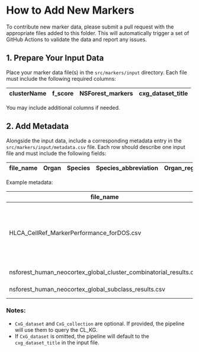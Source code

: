 # How to Add New Markers

To contribute new marker data, please submit a pull request with the appropriate files added to this folder. This will automatically trigger a set of GitHub Actions to validate the data and report any issues.

## 1. Prepare Your Input Data

Place your marker data file(s) in the `src/markers/input` directory. Each file must include the following required columns:

| clusterName | f_score | NSForest_markers | cxg_dataset_title |
|-------------|---------|------------------|-------------------|

You may include additional columns if needed.

## 2. Add Metadata

Alongside the input data, include a corresponding metadata entry in the `src/markers/input/metadata.csv` file. Each row should describe one input file and must include the following fields:

| file_name | Organ | Species | Species_abbreviation | Organ_region | Parent | Marker_set_xref | CxG_collection | CxG_dataset |
|-----------|--------|---------|------------------------|----------------|---------|--------------------|------------------|---------------|

Example metadata:

| file_name | Organ | Species | Species_abbreviation | Organ_region | Parent | Marker_set_xref | CxG_collection | CxG_dataset |
|-----------|--------|---------|------------------------|----------------|---------|--------------------|------------------|---------------|
| HLCA_CellRef_MarkerPerformance_forDOS.csv | Lung | NCBITaxon:9606 | Human | UBERON:0002048 | SO:0001260 | https://doi.org/10.5281/zenodo.11165918 | https://cellxgene.cziscience.com/collections/6f6d381a-7701-4781-935c-db10d30de293 | *An integrated cell atlas of the human lung in health and disease (core)* |
| nsforest_human_neocortex_global_cluster_combinatorial_results.csv | Brain | NCBITaxon:9606 | Human | UBERON:0001950 | SO:0001260 | https://doi.org/10.5281/zenodo.11165918 | https://cellxgene.cziscience.com/collections/d17249d2-0e6e-4500-abb8-e6c93fa1ac6f | |
| nsforest_human_neocortex_global_subclass_results.csv | Brain | NCBITaxon:9606 | Human | UBERON:0001950 | SO:0001260 | https://doi.org/10.5281/zenodo.11165918 | https://cellxgene.cziscience.com/collections/d17249d2-0e6e-4500-abb8-e6c93fa1ac6f | |

### Notes:
- `CxG_dataset` and `CxG_collection` are optional. If provided, the pipeline will use them to query the CL_KG.
- If `CxG_dataset` is omitted, the pipeline will default to the `cxg_dataset_title` in the input file.
